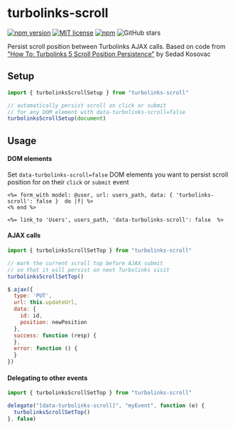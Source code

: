 # turbolinks-scroll
[![npm version](https://badge.fury.io/js/turbolinks-scroll.svg)](https://badge.fury.io/js/turbolinks-scroll) [![MIT license](https://img.shields.io/badge/License-MIT-blue.svg)](https://lbesson.mit-license.org/) [![npm](https://img.shields.io/npm/dt/turbolinks-scroll)](https://www.npmjs.com/package/turbolinks-scroll) ![GitHub stars](https://img.shields.io/github/stars/szTheory/turbolinks-scroll?style=social)

Persist scroll position between Turbolinks AJAX calls. Based on code from ["How To: Turbolinks 5 Scroll Position Persistence"](https://medium.com/@kosovacsedad/how-to-turbolinks-5-scroll-position-persistence-6e4435a60b2e) by Sedad Kosovac


## Setup

```Javascript
import { turbolinksScrollSetup } from "turbolinks-scroll"

// automatically persist scroll on click or submit
// for any DOM element with data-turbolinks-scroll=false
turbolinksScrollSetup(document)
```

## Usage

#### DOM elements

Set `data-turbolinks-scroll=false` DOM elements you want to persist scroll position for on their `click` or `submit` event

```erb
<%= form_with model: @user, url: users_path, data: { 'turbolinks-scroll': false }  do |f| %>
<% end %>

<%= link_to 'Users', users_path, 'data-turbolinks-scroll': false  %>
```

#### AJAX calls

```JavaScript
import { turbolinksScrollSetTop } from "turbolinks-scroll"

// mark the current scroll top before AJAX submit
// so that it will persist on next Turbolinks visit
turbolinksScrollSetTop()

$.ajax({
  type: 'PUT',
  url: this.updateUrl,
  data: {
    id: id,
    position: newPosition
  },
  success: function (resp) {
  },
  error: function () {
  }
})
```

#### Delegating to other events

```JavaScript
import { turbolinksScrollSetTop } from "turbolinks-scroll"

delegate("[data-turbolinks-scroll]", "myEvent", function (e) {
  turbolinksScrollSetTop()
}, false)
```

